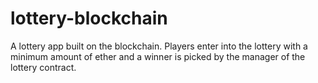 # lottery-blockchain
A lottery app built on the blockchain. Players enter into the lottery with a minimum amount of ether and a winner is picked by the manager of the lottery contract.
